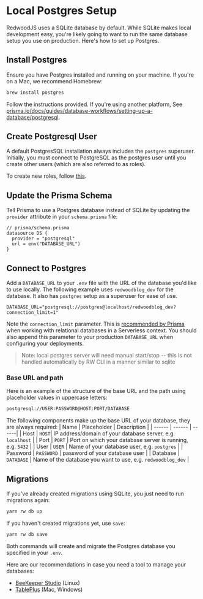 # Local Postgres Setup

RedwoodJS uses a SQLite database by default. While SQLite makes local development easy, you're
likely going to want to run the same database setup you use on production. Here's how to set up
Postgres.

## Install Postgres

Ensure you have Postgres installed and running on your machine. If you're on a Mac, we recommend
Homebrew:

```bash
brew install postgres
```

Follow the instructions provided. If you're using another platform, See
[prisma.io/docs/guides/database-workflows/setting-up-a-database/postgresql](https://www.prisma.io/docs/guides/database-workflows/setting-up-a-database/postgresql).


## Create Postgresql User

A default PostgresSQL installation always includes the `postgres` superuser. Initially, you must connect to PostgreSQL as the postgres user until you create other users (which are also referred to as roles).

To create new roles, follow [this](https://www.digitalocean.com/community/tutorials/how-to-install-and-use-postgresql-on-ubuntu-18-04#step-3-%E2%80%94-creating-a-new-role).

## Update the Prisma Schema

Tell Prisma to use a Postgres database instead of SQLite by updating the `provider` attribute in your
`schema.prisma` file:

```prisma
// prisma/schema.prisma
datasource DS {
  provider = "postgresql"
  url = env("DATABASE_URL")
}
```

## Connect to Postgres

Add a `DATABASE_URL` to your `.env` file with the URL of the database you'd like to use locally. The
following example uses `redwoodblog_dev` for the database. It also has `postgres` setup as a
superuser for ease of use.
```env
DATABASE_URL="postgresql://postgres@localhost/redwoodblog_dev?connection_limit=1"
```

Note the `connection_limit` parameter. This is [recommended by Prisma](https://www.prisma.io/docs/reference/tools-and-interfaces/prisma-client/deployment#recommended-connection-limit) when working with
relational databases in a Serverless context. You should also append this parameter to your production
`DATABASE_URL` when configuring your deployments.

> Note: local postgres server will need manual start/stop -- this is not handled automatically by RW CLI in a manner similar to sqlite

### Base URL and path

Here is an example of the structure of the base URL and the path using placeholder values in uppercase letters:
```bash
postgresql://USER:PASSWORD@HOST:PORT/DATABASE
```
The following components make up the base URL of your database, they are always required:
| Name | Placeholder | Description |
| ------ | ------ | ------|
| Host | `HOST`| IP address/domain of your database server, e.g. `localhost` |
| Port | `PORT` | Port on which your database server is running, e.g. `5432` |
| User | `USER` | Name of your database user, e.g. `postgres` |
| Password | `PASSWORD` | password of your database user |
| Database | `DATABASE` | Name of the database you want to use, e.g. `redwoodblog_dev` |

## Migrations
If you've already created migrations using SQLite, you just need to run migrations again:

```bash
yarn rw db up
```

If you haven't created migrations yet, use `save`:

```bash
yarn rw db save
```

Both commands will create and migrate the Postgres database you specified in your `.env`.


Here are our recommendations in case you need a tool to manage your databases:
- [BeeKeeper Studio](https://www.beekeeperstudio.io/) (Linux)
- [TablePlus](https://tableplus.com/) (Mac, Windows)
